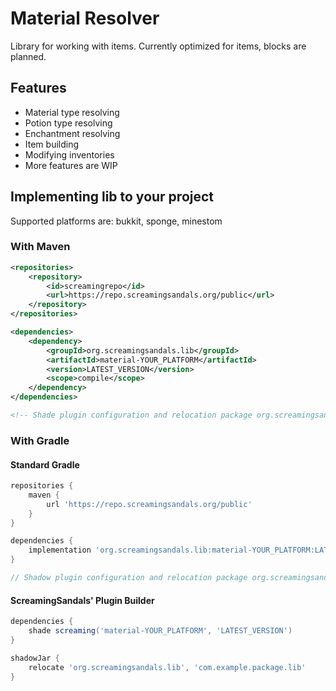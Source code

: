 # Material Resolver
Library for working with items. Currently optimized for items, blocks are planned.

## Features
* Material type resolving
* Potion type resolving
* Enchantment resolving
* Item building  
* Modifying inventories  
* More features are WIP

## Implementing lib to your project

Supported platforms are: bukkit, sponge, minestom

### With Maven
```xml
<repositories>
    <repository>
        <id>screamingrepo</id>
        <url>https://repo.screamingsandals.org/public</url>
    </repository>
</repositories>

<dependencies>
    <dependency>
        <groupId>org.screamingsandals.lib</groupId>
        <artifactId>material-YOUR_PLATFORM</artifactId>
        <version>LATEST_VERSION</version>
        <scope>compile</scope>
    </dependency>
</dependencies>

<!-- Shade plugin configuration and relocation package org.screamingsandals.lib to your own package -->
```

### With Gradle

#### Standard Gradle
```groovy
repositories {
    maven { 
        url 'https://repo.screamingsandals.org/public' 
    }
}

dependencies {
    implementation 'org.screamingsandals.lib:material-YOUR_PLATFORM:LATEST_VERSION_HERE'
}

// Shadow plugin configuration and relocation package org.screamingsandals.lib to your own package
```

#### ScreamingSandals' Plugin Builder
```groovy
dependencies {
    shade screaming('material-YOUR_PLATFORM', 'LATEST_VERSION')
}

shadowJar {
    relocate 'org.screamingsandals.lib', 'com.example.package.lib'
}
```




